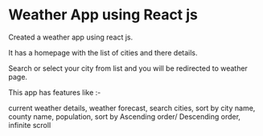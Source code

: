 # Weather App using React js

Created a weather app using react js.

It has a homepage with the list of cities and there details.

Search or select your city from list and you will be redirected to weather page.

This app has features like :-

current weather details,
weather forecast, 
search cities, 
sort by city name, county name, population,
sort by Ascending order/ Descending order,
infinite scroll